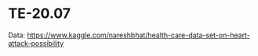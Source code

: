 # TE-20.07
Data: https://www.kaggle.com/nareshbhat/health-care-data-set-on-heart-attack-possibility
